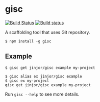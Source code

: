 # gisc

[![Build Status](https://travis-ci.org/jinjor/gisc.svg)](https://travis-ci.org/jinjor/gisc)
[![Build status](https://ci.appveyor.com/api/projects/status/2f4mptff4upxn52v?svg=true)](https://ci.appveyor.com/project/jinjor/gisc)

A scaffolding tool that uses Git repository.

```console
$ npm install -g gisc
```

## Example

```console
$ gisc get jinjor/gisc example my-project
```

```console
$ gisc alias ex jinjor/gisc example
$ gisc ex my-project
gisc get jinjor/gisc example my-project
```

Run `gisc --help` to see more details.
